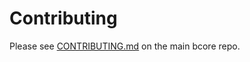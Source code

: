 # Contributing

Please see [CONTRIBUTING.md](https://github.com/bitcoin-cored/bitcore/blob/master/CONTRIBUTING.md) on the main bcore repo.
